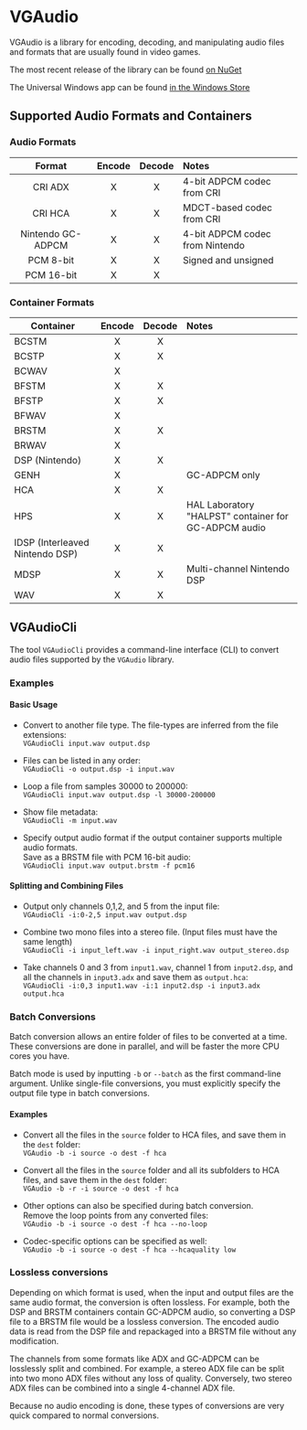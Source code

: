 # VGAudio
VGAudio is a library for encoding, decoding, and manipulating audio files and formats that are usually found in video games.

The most recent release of the library can be found [on NuGet](https://www.nuget.org/packages/VGAudio/)

The Universal Windows app can be found [in the Windows Store](https://www.microsoft.com/store/apps/9nblggh4s2wn)

## Supported Audio Formats and Containers
### Audio Formats

|Format|Encode|Decode|Notes|
|:-:|:-:|:-:|:-|
|CRI ADX|X|X|4-bit ADPCM codec from CRI|
|CRI HCA|X|X|MDCT-based codec from CRI|
|Nintendo GC-ADPCM|X|X|4-bit ADPCM codec from Nintendo|
|PCM 8-bit|X|X|Signed and unsigned|
|PCM 16-bit|X|X||

### Container Formats

|Container|Encode|Decode|Notes|
|-|:-:|:-:|:-|
|BCSTM|X|X||
|BCSTP|X|X||
|BCWAV|X|||
|BFSTM|X|X||
|BFSTP|X|X||
|BFWAV|X|||
|BRSTM|X|X||
|BRWAV|X|||
|DSP (Nintendo)|X|X||
|GENH|X||GC-ADPCM only|
|HCA|X|X||
|HPS|X|X|HAL Laboratory "HALPST" container for GC-ADPCM audio|
|IDSP (Interleaved Nintendo DSP)|X|X||
|MDSP|X|X|Multi-channel Nintendo DSP|
|WAV|X|X||

## VGAudioCli

The tool `VGAudioCli` provides a command-line interface (CLI) to convert audio files supported by the `VGAudio` library.

### Examples
#### Basic Usage
- Convert to another file type. The file-types are inferred from the file extensions:  
`VGAudioCli input.wav output.dsp`

- Files can be listed in any order:  
`VGAudioCli -o output.dsp -i input.wav`

- Loop a file from samples 30000 to 200000:  
`VGAudioCli input.wav output.dsp -l 30000-200000`

- Show file metadata:  
`VGAudioCli -m input.wav`

- Specify output audio format if the output container supports multiple audio formats.  
Save as a BRSTM file with PCM 16-bit audio:  
`VGAudioCli input.wav output.brstm -f pcm16`

#### Splitting and Combining Files

- Output only channels 0,1,2, and 5 from the input file:  
`VGAudioCli -i:0-2,5 input.wav output.dsp`

- Combine two mono files into a stereo file. (Input files must have the same length)    
`VGAudioCli -i input_left.wav -i input_right.wav output_stereo.dsp`

- Take channels 0 and 3 from `input1.wav`, channel 1 from `input2.dsp`, and all the channels in `input3.adx` and save them as `output.hca`:  
`VGAudioCli -i:0,3 input1.wav -i:1 input2.dsp -i input3.adx output.hca`

### Batch Conversions

Batch conversion allows an entire folder of files to be converted at a time. These conversions are done in parallel, and will be faster the more CPU cores you have.

Batch mode is used by inputting `-b` or `--batch` as the first command-line argument. Unlike single-file conversions, you must explicitly specify the output file type in batch conversions.

#### Examples 

- Convert all the files in the `source` folder to HCA files, and save them in the `dest` folder:  
`VGAudio -b -i source -o dest -f hca`

- Convert all the files in the `source` folder and all its subfolders to HCA files, and save them in the `dest` folder:  
`VGAudio -b -r -i source -o dest -f hca`

- Other options can also be specified during batch conversion.  
Remove the loop points from any converted files:  
`VGAudio -b -i source -o dest -f hca --no-loop`

- Codec-specific options can be specified as well:  
`VGAudio -b -i source -o dest -f hca --hcaquality low`

### Lossless conversions

Depending on which format is used, when the input and output files are the same audio format, the conversion is often lossless.
For example, both the DSP and BRSTM containers contain GC-ADPCM audio, so converting a DSP file to a BRSTM file would be a lossless conversion.
The encoded audio data is read from the DSP file and repackaged into a BRSTM file without any modification.

The channels from some formats like ADX and GC-ADPCM can be losslessly split and combined.
For example, a stereo ADX file can be split into two mono ADX files without any loss of quality.
Conversely, two stereo ADX files can be combined into a single 4-channel ADX file.

Because no audio encoding is done, these types of conversions are very quick compared to normal conversions.